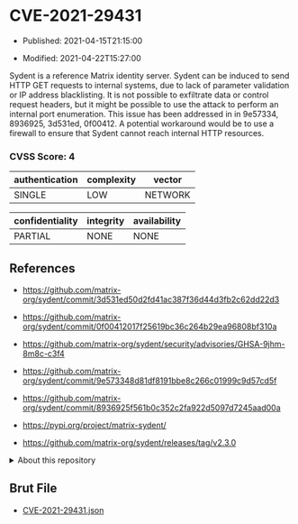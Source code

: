 # CVE-2021-29431

- Published: 2021-04-15T21:15:00

- Modified: 2021-04-22T15:27:00

Sydent is a reference Matrix identity server. Sydent can be induced to send HTTP GET requests to internal systems, due to lack of parameter validation or IP address blacklisting. It is not possible to exfiltrate data or control request headers, but it might be possible to use the attack to perform an internal port enumeration. This issue has been addressed in in 9e57334, 8936925, 3d531ed, 0f00412. A potential workaround would be to use a firewall to ensure that Sydent cannot reach internal HTTP resources.

### CVSS Score: **4**

| authentication | complexity | vector |
| --- | --- | --- |
| SINGLE | LOW | NETWORK |

| confidentiality | integrity | availability |
| --- | --- | --- |
| PARTIAL | NONE | NONE |

## References

* https://github.com/matrix-org/sydent/commit/3d531ed50d2fd41ac387f36d44d3fb2c62dd22d3

* https://github.com/matrix-org/sydent/commit/0f00412017f25619bc36c264b29ea96808bf310a

* https://github.com/matrix-org/sydent/security/advisories/GHSA-9jhm-8m8c-c3f4

* https://github.com/matrix-org/sydent/commit/9e573348d81df8191bbe8c266c01999c9d57cd5f

* https://github.com/matrix-org/sydent/commit/8936925f561b0c352c2fa922d5097d7245aad00a

* https://pypi.org/project/matrix-sydent/

* https://github.com/matrix-org/sydent/releases/tag/v2.3.0

<details>
<summary>About this repository</summary> 

  This repository is part of the project [Live Hack CVE](https://github.com/Live-Hack-CVE). Main website can be found [www.live-hack.org](https://www.live-hack.org) 
  
  Made by [Sn0wAlice](https://github.com/Sn0wAlice) for the people that care about security and need to have a feed of the latest CVEs. Hope you enjoy it, don't forget to star the repo and follow me on [Twitter](https://twitter.com/Sn0wAlice) and [Github](https://github.com/Sn0wAlice). And that is my [personnal website](https://www.alice-snow.me/)

  - [Home Page](https://github.com/Live-Hack-CVE)
  - [Framework](https://github.com/Live-Hack-CVE/cve-framework)
  - [CVE database](https://github.com/Live-Hack-CVE/full_database)
  - [Changelog](https://github.com/Live-Hack-CVE/Changelog)
</details>

## Brut File

* [CVE-2021-29431.json](https://raw.githubusercontent.com/Live-Hack-CVE/full_database/main/cves/2021/CVE-2021-29431.json)

